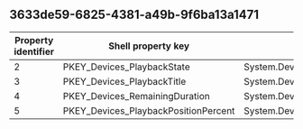 ## 3633de59-6825-4381-a49b-9f6ba13a1471

Property identifier | Shell property key | Shell name | Alias
--- | --- | --- | ---
2 | PKEY_Devices_PlaybackState | System.Devices.PlaybackState | 
3 | PKEY_Devices_PlaybackTitle | System.Devices.PlaybackTitle | 
4 | PKEY_Devices_RemainingDuration | System.Devices.RemainingDuration | 
5 | PKEY_Devices_PlaybackPositionPercent | System.Devices.PlaybackPositionPercent | 

